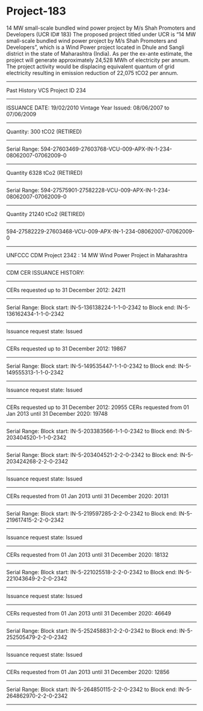 # Project-183
14 MW small-scale bundled wind power project by M/s Shah Promoters and Developers (UCR ID# 183)
The proposed project titled under UCR is “14 MW small-scale bundled wind power project by M/s Shah Promoters and Developers”, which is a Wind Power project located in Dhule and Sangli district in the state of Maharashtra (India). As per the ex-ante estimate, the project will generate approximately 24,528 MWh of electricity per annum. The project activity would be displacing equivalent quantum of grid electricity resulting in emission reduction of 22,075 tCO2 per annum.
_______________
Past History
VCS Project ID 234
_________________
ISSUANCE DATE: 19/02/2010
Vintage Year Issued: 08/06/2007 to	07/06/2009
________
Quantity: 300	tCO2 (RETIRED)
_________________
Serial Range: 594-27603469-27603768-VCU-009-APX-IN-1-234-08062007-07062009-0
_________________
Quantity 6328 tCo2 (RETIRED)
_______________
Serial Range: 594-27575901-27582228-VCU-009-APX-IN-1-234-08062007-07062009-0
__________________
Quantity 21240 tCo2 (RETIRED)
_____________
594-27582229-27603468-VCU-009-APX-IN-1-234-08062007-07062009-0
____________________
UNFCCC CDM Project 2342 : 14 MW Wind Power Project in Maharashtra
__________________
CDM CER ISSUANCE HISTORY:
________________________________
CERs requested up to 31 December 2012: 24211
_____________________
Serial Range: Block start: IN-5-136138224-1-1-0-2342 to Block end: IN-5-136162434-1-1-0-2342
______________________________________
Issuance request state: Issued
_______________
CERs requested up to 31 December 2012: 19867
______________
Serial Range: Block start: IN-5-149535447-1-1-0-2342 to Block end: IN-5-149555313-1-1-0-2342
__________________________________
Issuance request state: Issued
_____________
CERs requested up to 31 December 2012: 20955
CERs requested from 01 Jan 2013 until 31 December 2020: 19748
___________
Serial Range: Block start: IN-5-203383566-1-1-0-2342 to Block end: IN-5-203404520-1-1-0-2342
_____________
Serial Range: Block start: IN-5-203404521-2-2-0-2342 to Block end: IN-5-203424268-2-2-0-2342
______________________________
Issuance request state: Issued
__________
CERs requested from 01 Jan 2013 until 31 December 2020: 20131
______________
Serial Range: Block start: IN-5-219597285-2-2-0-2342 to Block end: IN-5-219617415-2-2-0-2342
_____________________________
Issuance request state: Issued
______________
CERs requested from 01 Jan 2013 until 31 December 2020: 18132
__________________
Serial Range: Block start: IN-5-221025518-2-2-0-2342 to Block end: IN-5-221043649-2-2-0-2342
_________________________
Issuance request state: Issued
______________
CERs requested from 01 Jan 2013 until 31 December 2020: 46649
__________________
Serial Range: Block start: IN-5-252458831-2-2-0-2342 to Block end: IN-5-252505479-2-2-0-2342
________________________
Issuance request state: Issued
_____________
CERs requested from 01 Jan 2013 until 31 December 2020: 12856
________________
Serial Range: Block start: IN-5-264850115-2-2-0-2342 to Block end: IN-5-264862970-2-2-0-2342
________________________________
